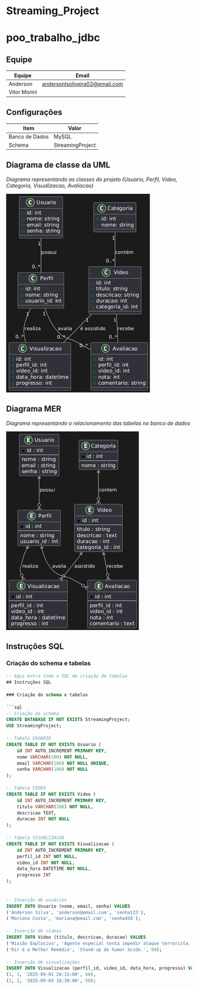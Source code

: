 # Streaming_Project

# poo_trabalho_jdbc

## Equipe

| Equipe    | Email                  |
|-----------|-----------------------|
| Anderson  | andersonlsoliveira02@email.com    |
| Vitor Morini  |     |

## Configurações

| Item           | Valor                  |
|----------------|----------------------|
| Banco de Dados | MySQL                 |
| Schema         | StreamingProject      |

## Diagrama de classe da UML

*Diagrama representando as classes do projeto (Usuario, Perfil, Video, Categoria, Visualizacao, Avaliacao)*  

![Diagrama de Classe UML](StreamingProject_UML.jpg)

## Diagrama MER

*Diagrama representando o relacionamento das tabelas no banco de dados*  

![Diagrama MER](StreamingProject_MER.jpg)

## Instruções SQL

### Criação do schema e tabelas

```sql
-- Aqui entra todo o SQL de criação de tabelas
## Instruções SQL

### Criação do schema e tabelas

```sql
-- Criação do schema
CREATE DATABASE IF NOT EXISTS StreamingProject;
USE StreamingProject;

-- Tabela USUARIO
CREATE TABLE IF NOT EXISTS Usuario (
    id INT AUTO_INCREMENT PRIMARY KEY,
    nome VARCHAR(100) NOT NULL,
    email VARCHAR(100) NOT NULL UNIQUE,
    senha VARCHAR(100) NOT NULL
);

-- Tabela VIDEO
CREATE TABLE IF NOT EXISTS Video (
    id INT AUTO_INCREMENT PRIMARY KEY,
    titulo VARCHAR(200) NOT NULL,
    descricao TEXT,
    duracao INT NOT NULL
);

-- Tabela VISUALIZACAO
CREATE TABLE IF NOT EXISTS Visualizacao (
    id INT AUTO_INCREMENT PRIMARY KEY,
    perfil_id INT NOT NULL,
    video_id INT NOT NULL,
    data_hora DATETIME NOT NULL,
    progresso INT
);


-- Inserção de usuários
INSERT INTO Usuario (nome, email, senha) VALUES 
('Anderson Silva', 'anderson@email.com', 'senha123'),
('Mariana Costa', 'mariana@email.com', 'senha456');

-- Inserção de vídeos
INSERT INTO Video (titulo, descricao, duracao) VALUES
('Missão Explosiva', 'Agente especial tenta impedir ataque terrorista.', 125),
('Rir é o Melhor Remédio', 'Stand-up de humor ácido.', 90);

-- Inserção de visualizações
INSERT INTO Visualizacao (perfil_id, video_id, data_hora, progresso) VALUES
(1, 1, '2025-09-01 20:15:00', 60),
(2, 2, '2025-09-03 18:30:00', 50);

